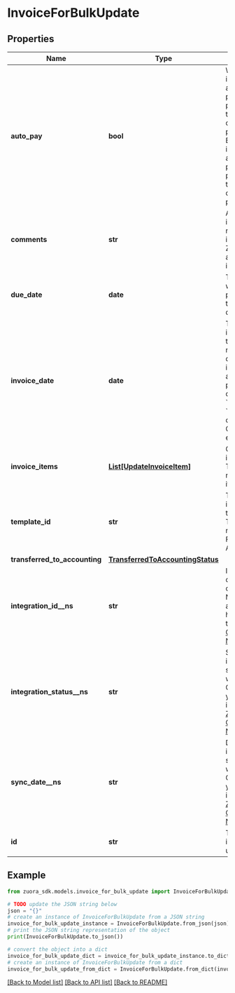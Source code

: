 # InvoiceForBulkUpdate


## Properties

Name | Type | Description | Notes
------------ | ------------- | ------------- | -------------
**auto_pay** | **bool** | Whether invoices are automatically picked up for processing in the corresponding payment run. By default, invoices are automatically picked up for processing in the corresponding payment run. | [optional] 
**comments** | **str** | Additional information related to the invoice that a Zuora user added to the invoice. | [optional] 
**due_date** | **date** | The date by which the payment for this invoice is due. | [optional] 
**invoice_date** | **date** | The new invoice date of the invoice. The new invoice date cannot fall in a closed accounting period. You can only specify &#x60;invoiceDate&#x60; or &#x60;dueDate&#x60; in one request. Otherwise, an error occurs. | [optional] 
**invoice_items** | [**List[UpdateInvoiceItem]**](UpdateInvoiceItem.md) | Container for invoice items. The maximum number of items is 1,000. | [optional] 
**template_id** | **str** | The ID of the invoice template. **Note**: This field requires Flexible Billing Attribute. | [optional] 
**transferred_to_accounting** | [**TransferredToAccountingStatus**](TransferredToAccountingStatus.md) |  | [optional] 
**integration_id__ns** | **str** | ID of the corresponding object in NetSuite. Only available if you have installed the [Zuora Connector for NetSuite](https://www.zuora.com/connect/app/?appId&#x3D;265). | [optional] 
**integration_status__ns** | **str** | Status of the invoice&#39;s synchronization with NetSuite. Only available if you have installed the [Zuora Connector for NetSuite](https://www.zuora.com/connect/app/?appId&#x3D;265). | [optional] 
**sync_date__ns** | **str** | Date when the invoice was synchronized with NetSuite. Only available if you have installed the [Zuora Connector for NetSuite](https://www.zuora.com/connect/app/?appId&#x3D;265). | [optional] 
**id** | **str** | The ID of the invoice to be updated. | [optional] 

## Example

```python
from zuora_sdk.models.invoice_for_bulk_update import InvoiceForBulkUpdate

# TODO update the JSON string below
json = "{}"
# create an instance of InvoiceForBulkUpdate from a JSON string
invoice_for_bulk_update_instance = InvoiceForBulkUpdate.from_json(json)
# print the JSON string representation of the object
print(InvoiceForBulkUpdate.to_json())

# convert the object into a dict
invoice_for_bulk_update_dict = invoice_for_bulk_update_instance.to_dict()
# create an instance of InvoiceForBulkUpdate from a dict
invoice_for_bulk_update_from_dict = InvoiceForBulkUpdate.from_dict(invoice_for_bulk_update_dict)
```
[[Back to Model list]](../README.md#documentation-for-models) [[Back to API list]](../README.md#documentation-for-api-endpoints) [[Back to README]](../README.md)


